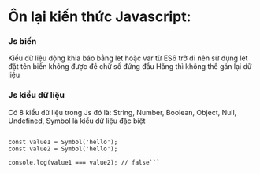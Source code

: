# Ôn lại kiến thức Javascript:

### Js biến
Kiểu dữ liệu động khia báo bằng let hoặc var từ ES6 trở đi nên sử dụng let
đặt tên biến không được để chữ số đứng đầu
Hằng thì không thể gán lại dữ liệu
### Js kiểu dữ liệu
Có 8 kiểu dữ liệu trong Js đó là:
String, Number, Boolean, Object, Null, Undefined,
Symbol là kiểu dữ liệu đặc biệt
```// two symbols with the same description

const value1 = Symbol('hello');
const value2 = Symbol('hello');

console.log(value1 === value2); // false```



